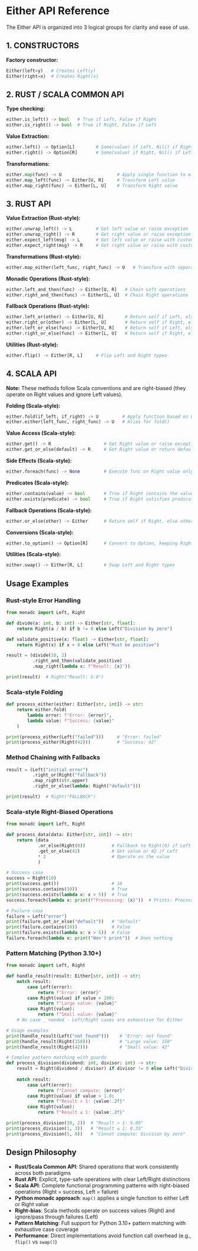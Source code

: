 # Either API Reference

The Either API is organized into 3 logical groups for clarity and ease of use.

## 1. CONSTRUCTORS

**Factory constructor:**
```python
Either(left=y)   # Creates Left(y)
Either(right=x)  # Creates Right(x)
```

## 2. RUST / SCALA COMMON API

**Type checking:**
```python
either.is_left() -> bool   # True if Left, False if Right
either.is_right() -> bool  # True if Right, False if Left
```

**Value Extraction:**
```python
either.left() -> Option[L]        # Some(value) if Left, Nil() if Right
either.right() -> Option[R]       # Some(value) if Right, Nil() if Left
```

**Transformations:**
```python
either.map(func) -> U                     # Apply single function to either Left or Right value
either.map_left(func) -> Either[U, R]     # Transform Left value
either.map_right(func) -> Either[L, U]    # Transform Right value
```

## 3. RUST API

**Value Extraction (Rust-style):**
```python
either.unwrap_left() -> L         # Get left value or raise exception
either.unwrap_right() -> R        # Get right value or raise exception
either.expect_left(msg) -> L      # Get left value or raise with custom message
either.expect_right(msg) -> R     # Get right value or raise with custom message
```

**Transformations (Rust-style):**
```python
either.map_either(left_func, right_func) -> U   # Transform with separate left/right functions
```

**Monadic Operations (Rust-style):**
```python
either.left_and_then(func) -> Either[U, R]   # Chain Left operations
either.right_and_then(func) -> Either[L, U]  # Chain Right operations
```

**Fallback Operations (Rust-style):**
```python
either.left_or(other) -> Either[U, R]        # Return self if Left, else other
either.right_or(other) -> Either[L, U]       # Return self if Right, else other
either.left_or_else(func) -> Either[U, R]    # Return self if Left, else call func
either.right_or_else(func) -> Either[L, U]   # Return self if Right, else call func
```

**Utilities (Rust-style):**
```python
either.flip() -> Either[R, L]     # Flip Left and Right types
```

## 4. SCALA API

**Note:** These methods follow Scala conventions and are right-biased (they operate on Right values and ignore Left values).

**Folding (Scala-style):**
```python
either.fold(if_left, if_right) -> U         # Apply function based on Left/Right
either.either(left_func, right_func) -> U   # Alias for fold()
```

**Value Access (Scala-style):**
```python
either.get() -> R                    # Get Right value or raise exception
either.get_or_else(default) -> R     # Get Right value or return default
```

**Side Effects (Scala-style):**
```python
either.foreach(func) -> None         # Execute func on Right value only
```

**Predicates (Scala-style):**
```python
either.contains(value) -> bool       # True if Right contains the value
either.exists(predicate) -> bool     # True if Right satisfies predicate
```

**Fallback Operations (Scala-style):**
```python
either.or_else(other) -> Either      # Return self if Right, else other
```

**Conversions (Scala-style):**
```python
either.to_option() -> Option[R]      # Convert to Option, keeping Right value
```

**Utilities (Scala-style):**
```python
either.swap() -> Either[R, L]        # Swap Left and Right types
```

## Usage Examples

### Rust-style Error Handling
```python
from monadc import Left, Right

def divide(a: int, b: int) -> Either[str, float]:
    return Right(a / b) if b != 0 else Left("Division by zero")

def validate_positive(x: float) -> Either[str, float]:
    return Right(x) if x > 0 else Left("Must be positive")

result = (divide(10, 2)
          .right_and_then(validate_positive)
          .map_right(lambda x: f"Result: {x}"))

print(result)  # Right("Result: 5.0")
```

### Scala-style Folding
```python
def process_either(either: Either[str, int]) -> str:
    return either.fold(
        lambda error: f"Error: {error}",
        lambda value: f"Success: {value}"
    )

print(process_either(Left("failed")))     # "Error: failed"
print(process_either(Right(42)))          # "Success: 42"
```

### Method Chaining with Fallbacks
```python
result = (Left("initial error")
          .right_or(Right("fallback"))
          .map_right(str.upper)
          .right_or_else(lambda: Right("default")))

print(result)  # Right("FALLBACK")
```

### Scala-style Right-Biased Operations
```python
from monadc import Left, Right

def process_data(data: Either[str, int]) -> str:
    return (data
            .or_else(Right(0))          # Fallback to Right(0) if Left
            .get_or_else(42)            # Get value or 42 if Left
            * 2                         # Operate on the value
            )

# Success case
success = Right(10)
print(success.get())                    # 10
print(success.contains(10))             # True
print(success.exists(lambda x: x > 5))  # True
success.foreach(lambda x: print(f"Processing: {x}"))  # Prints: Processing: 10

# Failure case
failure = Left("error")
print(failure.get_or_else("default"))   # "default"
print(failure.contains(10))             # False
print(failure.exists(lambda x: x > 5))  # False
failure.foreach(lambda x: print("Won't print"))  # Does nothing
```

### Pattern Matching (Python 3.10+)
```python
from monadc import Left, Right

def handle_result(result: Either[str, int]) -> str:
    match result:
        case Left(error):
            return f"Error: {error}"
        case Right(value) if value > 100:
            return f"Large value: {value}"
        case Right(value):
            return f"Small value: {value}"
    # No case _ needed - Left/Right cases are exhaustive for Either

# Usage examples
print(handle_result(Left("not found")))    # "Error: not found"
print(handle_result(Right(150)))           # "Large value: 150"
print(handle_result(Right(42)))            # "Small value: 42"

# Complex pattern matching with guards
def process_division(dividend: int, divisor: int) -> str:
    result = Right(dividend / divisor) if divisor != 0 else Left("Division by zero")
    
    match result:
        case Left(error):
            return f"Cannot compute: {error}"
        case Right(value) if value > 1.0:
            return f"Result > 1: {value:.2f}"
        case Right(value):
            return f"Result ≤ 1: {value:.2f}"

print(process_division(10, 2))  # "Result > 1: 5.00"
print(process_division(1, 3))   # "Result ≤ 1: 0.33"
print(process_division(5, 0))   # "Cannot compute: Division by zero"
```

## Design Philosophy

- **Rust/Scala Common API**: Shared operations that work consistently across both paradigms
- **Rust API**: Explicit, type-safe operations with clear Left/Right distinctions
- **Scala API**: Complete functional programming patterns with right-biased operations (Right = success, Left = failure)
- **Python monadc approach**: `map()` applies a single function to either Left or Right value
- **Right-bias**: Scala methods operate on success values (Right) and ignore/pass through failures (Left)
- **Pattern Matching**: Full support for Python 3.10+ pattern matching with exhaustive case coverage
- **Performance**: Direct implementations avoid function call overhead (e.g., `flip()` vs `swap()`)